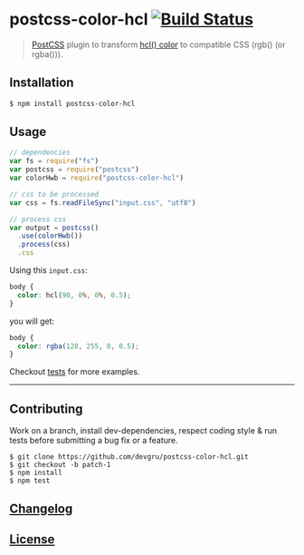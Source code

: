 # postcss-color-hcl [![Build Status](https://travis-ci.org/devgru/postcss-color-hcl.png)](https://travis-ci.org/postcss/postcss-color-hcl)

> [PostCSS](https://github.com/postcss/postcss) plugin to transform [hcl() color](http://hclwizard.org/hcl-color-scheme/) to compatible CSS (rgb() (or rgba())).

## Installation

```bash
$ npm install postcss-color-hcl
```

## Usage

```js
// dependencies
var fs = require("fs")
var postcss = require("postcss")
var colorHwb = require("postcss-color-hcl")

// css to be processed
var css = fs.readFileSync("input.css", "utf8")

// process css
var output = postcss()
  .use(colorHwb())
  .process(css)
  .css
```

Using this `input.css`:

```css
body {
  color: hcl(90, 0%, 0%, 0.5);
}

```

you will get:

```css
body {
  color: rgba(128, 255, 0, 0.5);
}
```

Checkout [tests](test) for more examples.

---

## Contributing

Work on a branch, install dev-dependencies, respect coding style & run tests before submitting a bug fix or a feature.

    $ git clone https://github.com/devgru/postcss-color-hcl.git
    $ git checkout -b patch-1
    $ npm install
    $ npm test

## [Changelog](CHANGELOG.md)

## [License](LICENSE)